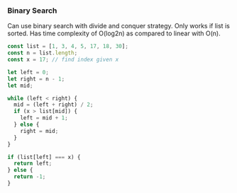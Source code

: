### Binary Search

Can use binary search with divide and conquer strategy. Only works if list is sorted. Has time complexity of O(log2n) as compared to linear with O(n).

```js
const list = [1, 3, 4, 5, 17, 18, 30];
const n = list.length;
const x = 17; // find index given x

let left = 0;
let right = n - 1;
let mid;

while (left < right) {
  mid = (left + right) / 2;
  if (x > list[mid]) {
    left = mid + 1;
  } else {
    right = mid;
  }
}

if (list[left] === x) {
  return left;
} else {
  return -1;
}
```
